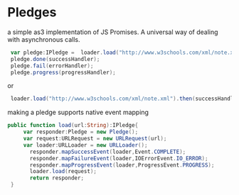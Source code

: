 Pledges
=======

a simple as3 implementation of JS Promises. A universal way of dealing with asynchronous calls.

```actionscript
 var pledge:IPledge =  loader.load("http://www.w3schools.com/xml/note.xml");
 pledge.done(successHandler);
 pledge.fail(errorHandler);
 pledge.progress(progressHandler);
```

or

```actionscript
 loader.load("http://www.w3schools.com/xml/note.xml").then(successHandler,errorHandler,progressHandler);
```

making a pledge supports native event mapping

```actionscript
public function load(url:String):IPledge{
 	 var responder:Pledge = new Pledge();
	 var request:URLRequest = new URLRequest(url);
	 var loader:URLLoader = new URLLoader();
       responder.mapSuccessEvent(loader,Event.COMPLETE);
       responder.mapFailureEvent(loader,IOErrorEvent.IO_ERROR);
       responder.mapProgressEvent(loader,ProgressEvent.PROGRESS);
       loader.load(request);
       return responder;
 }
 
 ```
